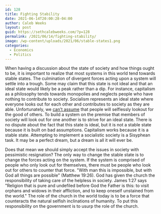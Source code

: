 ```yaml
---
id: 128
title: Fighting Stability
date: 2021-06-14T20:00:28-04:00
author: Caleb Weeks
layout: post
guid: https://sethcalebweeks.com/?p=128
permalink: /2021/06/14/fighting-stability/
image: /wp-content/uploads/2021/06/stable-states1.png
categories:
  - Economics
  - Politics
---
```

<p>When having a discussion about the state of society and how things ought to be, it is important to realize that most systems in this world tend towards stable states. The culmination of divergent forces acting upon a system will settle into a trough. Some may claim that this state is not ideal and that an ideal state would likely be a peak rather than a dip. For instance, capitalism as a philosophy tends towards monopolies and neglects people who have nothing to contribute to society. Socialism represents an ideal state where everyone looks out for each other and contributes to society as they are able. Unfortunately, we <a href="https://sethcalebweeks.com/2021/06/04/right-assumptions/">can't assume</a> that people will selflessly lookout for the good of others. To build a system on the premise that members of society will look out for one another is to strive for an ideal state. There is no dispute about the fact that this state is ideal, but it is not a stable state because it is built on bad assumptions. Capitalism works because it is a stable state. Attempting to implement a socialistic society is a Sisyphean task. It may be a perfect dream, but a dream is all it will ever be.</p>
<p>Does that mean we should simply accept the issues in society with pessimistic resignation? The only way to change the stable state is to change the forces acting on the system. If the system is comprised of people who only look out for themselves, there must be people who look out for others to counter that force. "With man this is impossible, but with God all things are possible" (Matthew 19:26). God has given the church the responsibility of taking care of the helpless in society. James 1:27 says "Religion that is pure and undefiled before God the Father is this: to visit orphans and widows in their affliction, and to keep oneself unstained from the world." The role of the church in the world today is to be a force that counteracts the natural selfish inclinations of humanity. To put this responsibility on the government is to usurp the role of the church. </p>
<!-- wp:paragraph --><!-- /wp:paragraph -->